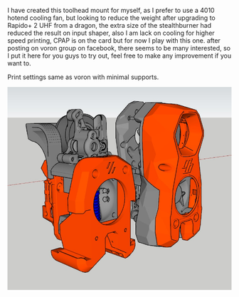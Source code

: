 I have created this toolhead mount for myself, 
as I prefer to use a 4010 hotend cooling fan, 
but looking to reduce the weight after upgrading to Rapido+ 2 UHF from a dragon, 
the extra size of the stealthburner had reduced the result on input shaper,
also I am lack on cooling for higher speed printing, 
CPAP is on the card but for now I play with this one.
after posting on voron group on facebook, there seems to be many interested, 
so I put it here for you guys to try out,
feel free to make any improvement if you want to.

Print settings same as voron with minimal supports.

![alt text](https://github.com/megamandal/Voron-Toolhead/blob/main/PICS/1.jpg?raw=true)
